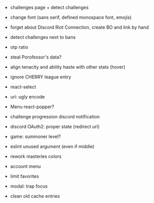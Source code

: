- challenges page + detect challenges
- change font (sans serif, defined monospace font, emojis)
- forget about Discord Riot Connection, create BO and link by hand
- detect challenges next to bans
- otp ratio

- steal Porofessor's data?
- align tenacity and ability haste with other stats (hover)
- ignore CHERRY league entry
- react-select
- uri: ugly encode
- Menu react-popper?
- challenge progression discord notification
- discord OAuth2: proper state (redirect url)
- game: summoner level?
- eslint unused argument (even if middle)
- rework masteries colors
- account menu
- limit favorites
- modal: trap focus
- clean old cache entries
